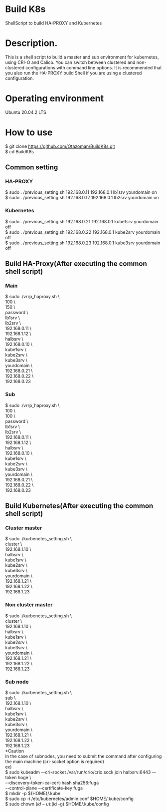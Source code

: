 # Build K8s  
ShellScript to build HA-PROXY and Kubernetes  
  
# Description.  
This is a shell script to build a master and sub environment for kubernetes, using CRI-O and Calico.
You can switch between clustered and non-clustered configurations with command line options.
It is recommended that you also run the HA-PROXY build Shell if you are using a clustered configuration.  
  
# Operating environment  
Ubuntu 20.04.2 LTS  

# How to use  
$ git clone https://github.com/Otazoman/BuildK8s.git  
$ cd BuildK8s  
  
## Common setting  
### HA-PROXY  
$ sudo . /previous_setting.sh 192.168.0.11 192.168.0.1 lb1srv yourdomain on  
$ sudo . /previous_setting.sh 192.168.0.12 192.168.0.1 lb2srv yourdomain on  
### Kubernetes  
$ sudo . /previous_setting.sh 192.168.0.21 192.168.0.1 kube1srv yourdomain off  
$ sudo . /previous_setting.sh 192.168.0.22 192.168.0.1 kube2srv yourdomain off  
$ sudo . /previous_setting.sh 192.168.0.23 192.168.0.1 kube3srv yourdomain off    
## Build HA-Proxy(After executing the common shell script)  
### Main  
$ sudo ./vrrp_haproxy.sh \  
	100 \  
	150 \  
	password \  
	lb1srv \  
	lb2srv \  
	192.168.0.11 \  
	192.168.1.12 \  
	halbsrv \  
	192.168.0.10 \  
	kube1srv \  
	kube2srv \  
	kube3srv \  
	yourdomain \  
	192.168.0.21 \  
	192.168.0.22 \  
	192.168.0.23  
### Sub
$ sudo ./vrrp_haproxy.sh \  
	100 \  
	100 \  
	password \  
	lb1srv \  
	lb2srv \  
	192.168.0.11 \  
	192.168.1.12 \  
	halbsrv \  
	192.168.0.10 \  
	kube1srv \  
	kube2srv \  
	kube3srv \  
	yourdomain \  
	192.168.0.21 \  
	192.168.0.22 \  
	192.168.0.23  
## Build Kubernetes(After executing the common shell script)  
### Cluster master  
$ sudo ./kurbenetes_setting.sh \  
	cluster \  
	192.168.1.10 \  
	halbsrv \  
	kube1srv \  
	kube2srv \  
	kube3srv \  
	yourdomain \  
	192.168.1.21 \  
	192.168.1.22 \  
	192.168.1.23  
### Non cluster master  
$ sudo ./kurbenetes_setting.sh \  
	cluster \  
	192.168.1.10 \  
	halbsrv \  
	kube1srv \  
	kube2srv \  
	kube3srv \  
	yourdomain \  
	192.168.1.21 \  
	192.168.1.22 \  
	192.168.1.23  
### Sub node  
$ sudo ./kurbenetes_setting.sh \  
	sub \  
	192.168.1.10 \  
	halbsrv \  
	kube1srv \  
	kube2srv \  
	kube3srv \  
	yourdomain \  
	192.168.1.21 \  
	192.168.1.22 \  
	192.168.1.23  
*Caution  
In the case of subnodes, you need to submit the command after configuring the main machine (cri-socket option is required)  
ex)  
$ sudo kubeadm --cri-socket /var/run/crio/crio.sock join halbsrv:6443 --token hoge \  
        --discovery-token-ca-cert-hash sha256:fuga \
        --control-plane --certificate-key fuga  
$ mkdir -p ${HOME}/.kube  
$ sudo cp -i /etc/kubernetes/admin.conf $HOME/.kube/config  
$ sudo chown $(id -u):$(id -g) $HOME/.kube/config  


